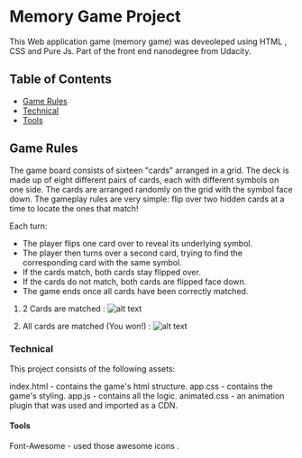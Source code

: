 # Memory Game Project
 This Web application game (memory game) was deveoleped using HTML , CSS and Pure Js. Part of the front end nanodegree from Udacity.
## Table of Contents

* [Game Rules](#GameRules)
* [Technical](#Technical)
* [Tools](#Tools)

## Game Rules
The game board consists of sixteen "cards" arranged in a grid. The deck is made up of eight different pairs of cards, each with different symbols on one side. The cards are arranged randomly on the grid with the symbol face down. The gameplay rules are very simple: flip over two hidden cards at a time to locate the ones that match!

Each turn:

- The player flips one card over to reveal its underlying symbol.
- The player then turns over a second card, trying to find the corresponding card with the same symbol.
- If the cards match, both cards stay flipped over.
- If the cards do not match, both cards are flipped face down.
- The game ends once all cards have been correctly matched.

1. 2 Cards are matched :
![alt text](https://i.postimg.cc/66tSn6s7/memorygame1.png)

2. All cards are matched (You won!) :
![alt text](https://i.postimg.cc/2mDgPGqz/memorygame2.png)

### Technical
This project consists of the following assets:

index.html - contains the game's html structure.
app.css - contains the game's  styling.
app.js - contains all the logic.
animated.css - an animation plugin that was used and imported as a CDN.

#### Tools

Font-Awesome - used those awesome icons .